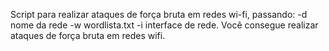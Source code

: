 Script para realizar ataques de força bruta em redes wi-fi, passando: -d nome da rede -w wordlista.txt -i interface de rede.
Vocẽ consegue realizar ataques de força bruta em redes wifi.
